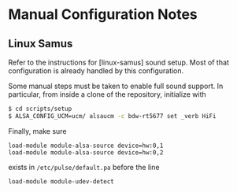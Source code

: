 # Manual Configuration Notes

## Linux Samus

Refer to the instructions for [linux-samus] sound setup.
Most of that configuration is already handled by this configuration.

Some manual steps must be taken to enable full sound support.
In particular, from inside a clone of the repository, initialize with

``` bash
$ cd scripts/setup
$ ALSA_CONFIG_UCM=ucm/ alsaucm -c bdw-rt5677 set _verb HiFi
```

Finally, make sure

```
load-module module-alsa-source device=hw:0,1
load-module module-alsa-source device=hw:0,2
```

exists in `/etc/pulse/default.pa` before the line

```
load-module module-udev-detect
```

[linux-samus sound setup]: https://github.com/raphael/linux-samus#enabling-sound-step-by-step
